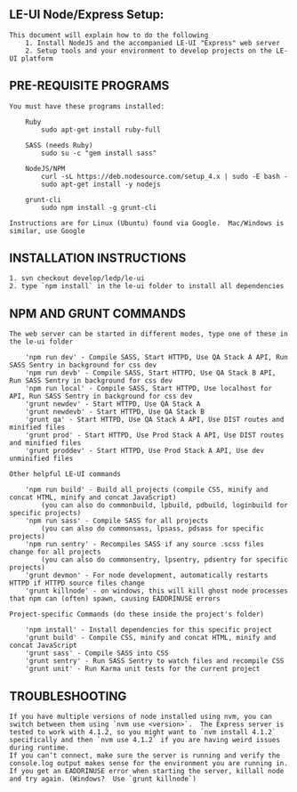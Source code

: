 LE-UI Node/Express Setup:
----------------------------------------------------------------------

    This document will explain how to do the following
        1. Install NodeJS and the accompanied LE-UI "Express" web server
        2. Setup tools and your environment to develop projects on the LE-UI platform


PRE-REQUISITE PROGRAMS
----------------------------------------------------------------------
    
    You must have these programs installed:
    
        Ruby
            sudo apt-get install ruby-full
         
        SASS (needs Ruby)
            sudo su -c "gem install sass"
         
        NodeJS/NPM
            curl -sL https://deb.nodesource.com/setup_4.x | sudo -E bash -
            sudo apt-get install -y nodejs
         
        grunt-cli
            sudo npm install -g grunt-cli

    Instructions are for Linux (Ubuntu) found via Google.  Mac/Windows is similar, use Google


INSTALLATION INSTRUCTIONS
----------------------------------------------------------------------

    1. svn checkout develop/ledp/le-ui
    2. type `npm install` in the le-ui folder to install all dependencies


NPM AND GRUNT COMMANDS
----------------------------------------------------------------------
    
    The web server can be started in different modes, type one of these in the le-ui folder

        'npm run dev' - Compile SASS, Start HTTPD, Use QA Stack A API, Run SASS Sentry in background for css dev
        'npm run devb' - Compile SASS, Start HTTPD, Use QA Stack B API, Run SASS Sentry in background for css dev
        'npm run local' - Compile SASS, Start HTTPD, Use localhost for API, Run SASS Sentry in background for css dev
        'grunt newdev' - Start HTTPD, Use QA Stack A
        'grunt newdevb' - Start HTTPD, Use QA Stack B
        'grunt qa' - Start HTTPD, Use QA Stack A API, Use DIST routes and minified files
        'grunt prod' - Start HTTPD, Use Prod Stack A API, Use DIST routes and minified files
        'grunt proddev' - Start HTTPD, Use Prod Stack A API, Use dev unminified files
         
    Other helpful LE-UI commands

        'npm run build' - Build all projects (compile CSS, minify and concat HTML, minify and concat JavaScript)
            (you can also do commonbuild, lpbuild, pdbuild, loginbuild for specific projects)
        'npm run sass' - Compile SASS for all projects
            (you can also do commonsass, lpsass, pdsass for specific projects) 
        'npm run sentry' - Recompiles SASS if any source .scss files change for all projects 
            (you can also do commonsentry, lpsentry, pdsentry for specific projects)  
        'grunt devmon' - For node development, automatically restarts HTTPD if HTTPD source files change
        'grunt killnode' - on windows, this will kill ghost node processes that npm can (often) spawn, causing EADDRINUSE errors 
         
    Project-specific Commands (do these inside the project's folder)

        'npm install' - Install dependencies for this specific project
        'grunt build' - Compile CSS, minify and concat HTML, minify and concat JavaScript
        'grunt sass' - Compile SASS into CSS
        'grunt sentry' - Run SASS Sentry to watch files and recompile CSS 
        'grunt unit' - Run Karma unit tests for the current project 


TROUBLESHOOTING
----------------------------------------------------------------------

    If you have multiple versions of node installed using nvm, you can switch between them using `nvm use <version>`.  The Express server is tested to work with 4.1.2, so you might want to `nvm install 4.1.2` specifically and then `nvm use 4.1.2` if you are having weird issues during runtime.
    If you can’t connect, make sure the server is running and verify the console.log output makes sense for the environment you are running in.
    If you get an EADDRINUSE error when starting the server, killall node and try again. (Windows?  Use `grunt killnode`)